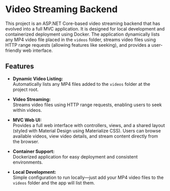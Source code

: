 # Video Streaming Backend

This project is an ASP.NET Core-based video streaming backend that has evolved into a full MVC application. It is designed for local development and containerized deployment using Docker. The application dynamically lists any MP4 video file placed in the `videos` folder, streams video files using HTTP range requests (allowing features like seeking), and provides a user-friendly web interface.

## Features

- **Dynamic Video Listing:**  
  Automatically lists any MP4 files added to the `videos` folder at the project root.
  
- **Video Streaming:**  
  Streams video files using HTTP range requests, enabling users to seek within videos.
  
- **MVC Web UI:**  
  Provides a full web interface with controllers, views, and a shared layout (styled with Material Design using Materialize CSS). Users can browse available videos, view video details, and stream content directly from the browser.
  
- **Container Support:**  
  Dockerized application for easy deployment and consistent environments.
  
- **Local Development:**  
  Simple configuration to run locally—just add your MP4 video files to the `videos` folder and the app will list them.